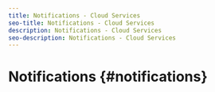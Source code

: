 ```yaml
---
title: Notifications - Cloud Services
seo-title: Notifications - Cloud Services
description: Notifications - Cloud Services
seo-description: Notifications - Cloud Services 
---
```


# Notifications {#notifications} 

